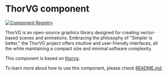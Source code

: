 # ThorVG component

[![Component Registry](https://components.espressif.com/components/espressif/thorvg/badge.svg)](https://components.espressif.com/components/espressif/thorvg)

ThorVG is an open-source graphics library designed for creating vector-based scenes and animations. Embracing the philosophy of "Simpler is better," the ThorVG project offers intuitive and user-friendly interfaces, all the while maintaining a compact size and minimal software complexity.

This component is based on [thorvg](https://github.com/thorvg/thorvg).

To learn more about how to use this component, please check [README.md](https://github.com/thorvg/thorvg/blob/main/README.md).
